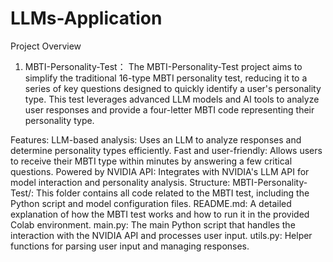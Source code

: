 # LLMs-Application

Project Overview
1. MBTI-Personality-Test：
The MBTI-Personality-Test project aims to simplify the traditional 16-type MBTI personality test, reducing it to a series of key questions designed to quickly identify a user's personality type. This test leverages advanced LLM models and AI tools to analyze user responses and provide a four-letter MBTI code representing their personality type.

Features:
LLM-based analysis: Uses an LLM to analyze responses and determine personality types efficiently.
Fast and user-friendly: Allows users to receive their MBTI type within minutes by answering a few critical questions.
Powered by NVIDIA API: Integrates with NVIDIA's LLM API for model interaction and personality analysis.
Structure:
MBTI-Personality-Test/: This folder contains all code related to the MBTI test, including the Python script and model configuration files.
README.md: A detailed explanation of how the MBTI test works and how to run it in the provided Colab environment.
main.py: The main Python script that handles the interaction with the NVIDIA API and processes user input.
utils.py: Helper functions for parsing user input and managing responses.
